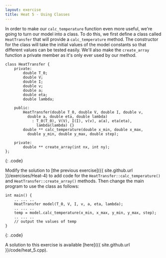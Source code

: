 ```yaml
---
layout: exercise
title: Heat 5 - Using Classes
---
```


In order to make our `calc_temperature` function even more useful, we're going to turn our model into a class. To do this, we first define
a class called `HeatTransfer` that will provide a `calc_temperature` method. The constructor for the class will take the initial values of
the model constants so that different values can be tested easily. We'll also make the `create_array` function a private member as it's
only ever used by our method.

~~~
class HeatTransfer {
	private:
		double T_0;
		double V;
		double I;
		double v;
		double a;
		double eta;
		double lambda;
		
	public:
		HeatTransfer(double T_0, double V, double I, double v, 
		  double a, double eta, double lambda)
			: T_0(T_0), V(V), I(I), v(v), a(a), eta(eta), 
			  lambda(lambda) {}
		double ** calc_temperature(double x_min, double x_max, 
		  double y_min, double y_max, double step);
		
	private:
		double ** create_array(int nx, int ny);
};
~~~
{: .code}

Modify the solution to [the previous exercise]({{ site.github.url }}/exercises/Heat-4) to add code for the `HeatTransfer::calc_temperature()` and `HeatTransfer::create_array()` methods. Then change the main program to use the class as follows:

~~~
int main() {
	.. ... ..
	HeatTransfer model(T_0, V, I, v, a, eta, lambda);
	.. ... ..
	temp = model.calc_temperature(x_min, x_max, y_min, y_max, step);
	.. ... ..
	// output the values of temp
}
~~~
{: .code}

A solution to this exercise is available [here]({{ site.github.url }}/code/heat_5.cpp).

